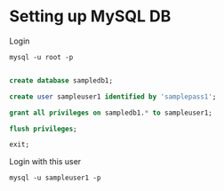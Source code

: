 # Setting up MySQL DB

Login

```shell
mysql -u root -p
```

```sql

create database sampledb1;

create user sampleuser1 identified by 'samplepass1';

grant all privileges on sampledb1.* to sampleuser1;

flush privileges;

exit;
```

Login with this user

```shell
mysql -u sampleuser1 -p
```
